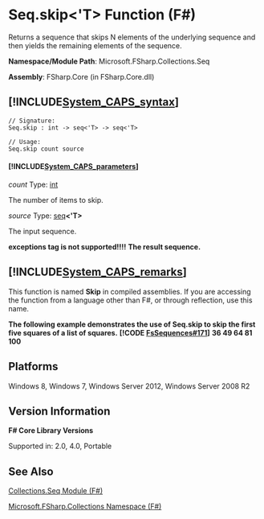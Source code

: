 # Seq.skip<'T> Function (F#)

Returns a sequence that skips N elements of the underlying sequence and then yields the remaining elements of the sequence.

**Namespace/Module Path**: Microsoft.FSharp.Collections.Seq

**Assembly**: FSharp.Core (in FSharp.Core.dll)


## [!INCLUDE[System_CAPS_syntax](//System/Token/System_CAPS_syntax_md.md)]

```
// Signature:
Seq.skip : int -> seq<'T> -> seq<'T>

// Usage:
Seq.skip count source
```

#### [!INCLUDE[System_CAPS_parameters](//System/Token/System_CAPS_parameters_md.md)]
*count*
Type: [int](http://msdn.microsoft.com/en-us/library/025d5455-3622-4ea5-9573-3ecbd4ee1375)


The number of items to skip.


*source*
Type: [seq](http://msdn.microsoft.com/en-us/library/2f0c87c6-8a0d-4d33-92a6-10d1d037ce75)**&lt;'T&gt;**


The input sequence.



**exceptions tag is not supported!!!!**
**The result sequence.**
## [!INCLUDE[System_CAPS_remarks](//System/Token/System_CAPS_remarks_md.md)]
This function is named **Skip** in compiled assemblies. If you are accessing the function from a language other than F#, or through reflection, use this name.

**The following example demonstrates the use of Seq.skip to skip the first five squares of a list of squares.**
**[!CODE [FsSequences#171](../CodeSnippet/VS_Snippets_Fsharp/fssequences/FSharp/fs/program.fs#171)]**
**36 49 64 81 100**
## Platforms
Windows 8, Windows 7, Windows Server 2012, Windows Server 2008 R2


## Version Information
**F# Core Library Versions**

Supported in: 2.0, 4.0, Portable




## See Also
[Collections.Seq Module &#40;F&#35;&#41;](Collections.Seq+Module+28%F%2329%.md)

[Microsoft.FSharp.Collections Namespace &#40;F&#35;&#41;](Microsoft.FSharp.Collections+Namespace+28%F%2329%.md)

